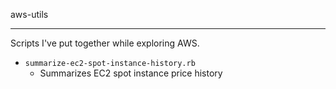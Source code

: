 aws-utils

----

Scripts I've put together while exploring AWS.

* `summarize-ec2-spot-instance-history.rb`
    * Summarizes EC2 spot instance price history